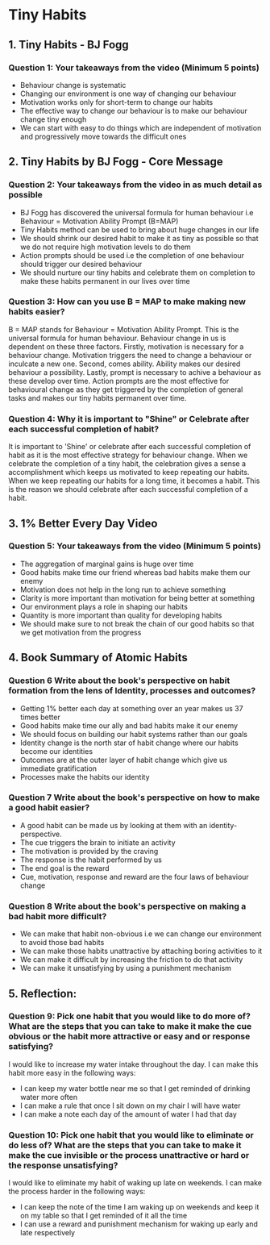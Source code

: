 # Tiny Habits

## 1. Tiny Habits - BJ Fogg

### Question 1: Your takeaways from the video (Minimum 5 points)

- Behaviour change is systematic
- Changing our environment is one way of changing our behaviour
- Motivation works only for short-term to change our habits
- The effective way to change our behaviour is to make our behaviour change tiny enough
- We can start with easy to do things which are independent of motivation and progressively move towards the difficult ones

## 2. Tiny Habits by BJ Fogg - Core Message

### Question 2: Your takeaways from the video in as much detail as possible 

- BJ Fogg has discovered the universal formula for human behaviour i.e Behaviour = Motivation Ability Prompt (B=MAP)
- Tiny Habits method can be used to bring about huge changes in our life
- We should shrink our desired habit to make it as tiny as possible so that we do not require high motivation levels to do them
- Action prompts should be used i.e the completion of one behaviour should trigger our desired behaviour
- We should nurture our tiny habits and celebrate them on completion to make these habits permanent in our lives over time

### Question 3: How can you use B = MAP to make making new habits easier?

B = MAP stands for Behaviour = Motivation Ability Prompt. This is the universal formula for human behaviour. Behaviour change in us is dependent on these three factors. Firstly, motivation is necessary for a behaviour change. Motivation triggers the need to change a behaviour or inculcate a new one. Second, comes ability. Ability makes our desired behaviour a possibility. Lastly, prompt is necessary to achive a behaviour as these develop over time. Action prompts are the most effective for behavioural change as they get triggered by the completion of general tasks and makes our tiny habits permanent over time.

### Question 4: Why it is important to "Shine" or Celebrate after each successful completion of habit?

It is important to 'Shine' or celebrate after each successful completion of habit as it is the most effective strategy for behaviour change. When we celebrate the completion of a tiny habit, the celebration gives a sense a accomplishment which keeps us motivated to keep repeating our habits. When we keep repeating our habits for a long time, it becomes a habit. This is the reason we should celebrate after each successful completion of a habit.

## 3. 1% Better Every Day Video

### Question 5: Your takeaways from the video (Minimum 5 points)

- The aggregation of marginal gains is huge over time
- Good habits make time our friend whereas bad habits make them our enemy
- Motivation does not help in the long run to achieve something
- Clarity is more important than motivation for being better at something
- Our environment plays a role in shaping our habits
- Quantity is more important than quality for developing habits
- We should make sure to not break the chain of our good habits so that we get motivation from the progress

## 4. Book Summary of Atomic Habits

### Question 6 Write about the book's perspective on habit formation from the lens of Identity, processes and outcomes?

- Getting 1% better each day at something over an year makes us 37 times better
- Good habits make time our ally and bad habits make it our enemy
- We should focus on building our habit systems rather than our goals
- Identity change is the north star of habit change where our habits become our identities
- Outcomes are at the outer layer of habit change which give us immediate gratification
- Processes make the habits our identity

### Question 7 Write about the book's perspective on how to make a good habit easier?

- A good habit can be made us by looking at them with an identity-perspective. 
- The cue triggers the brain to initiate an activity
- The motivation is provided by the craving
- The response is the habit performed by us
- The end goal is the reward
- Cue, motivation, response and reward are the four laws of behaviour change

### Question 8 Write about the book's perspective on making a bad habit more difficult?

- We can make that habit non-obvious i.e we can change our environment to avoid those bad habits
- We can make those habits unattractive by attaching boring activities to it
- We can make it difficult by increasing the friction to do that activity
- We can make it unsatisfying by using a punishment mechanism

## 5. Reflection:

### Question 9: Pick one habit that you would like to do more of? What are the steps that you can take to make it make the cue obvious or the habit more attractive or easy and or response satisfying?

I would like to increase my water intake throughout the day. I can make this habit more easy in the following ways:
- I can keep my water bottle near me so that I get reminded of drinking water more often
- I can make a rule that once I sit down on my chair I will have water
- I can make a note each day of the amount of water I had that day

### Question 10: Pick one habit that you would like to eliminate or do less of? What are the steps that you can take to make it make the cue invisible or the process unattractive or hard or the response unsatisfying?

I would like to eliminate my habit of waking up late on weekends. I can make the process harder in the following ways:
-  I can keep the note of the time I am waking up on weekends and keep it on my table so that I get reminded of it all the time
- I can use a reward and punishment mechanism for waking up early and late respectively


